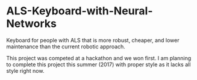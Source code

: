 # ALS-Keyboard-with-Neural-Networks
Keyboard for people with ALS that is more robust, cheaper, and lower maintenance than the current robotic approach.

This project was competed at a hackathon and we won first. I am planning to complete this project this summer (2017) with proper style as it lacks all style right now.

